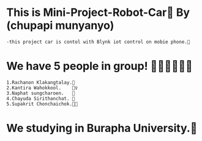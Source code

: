 # This is Mini-Project-Robot-Car🚖 By (chupapi munyanyo)
	-this project car is contol with Blynk iot control on mobie phone.📱
# We have 5 people in group! 🧑👦👨👧👱‍♀️
	1.Rachanon Klakangtalay.🧑
	2.Kantira Wahokkool.    👱‍♀️
	3.Naphat sungcharoen.   👦
	4.Chayuda Sirithanchat. 👧
	5.Supakrit Chonchaichok.👨‍🦰
# We studying in Burapha University.🥇
